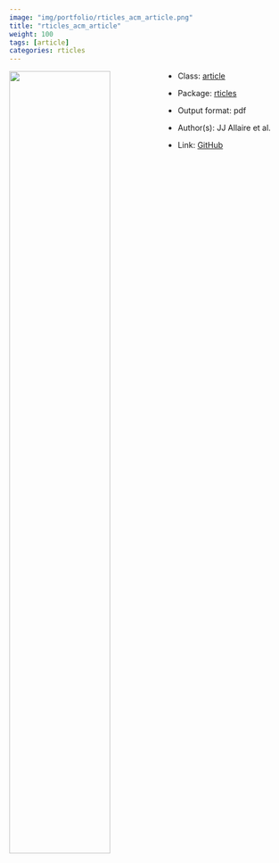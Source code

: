 ```yaml
---
image: "img/portfolio/rticles_acm_article.png"
title: "rticles_acm_article"
weight: 100
tags: [article]
categories: rticles
---
```




<!--more-->

<a href="../../img/portfolio/rticles_acm_article.png"><img class = "jf-image-shadow" src="../../img/portfolio/rticles_acm_article.png" style="display: block; margin: auto;" width="60%"  align="left"></a>

- Class: [article](../../tags/article)
- Package: [rticles](rticles)
- Output format: pdf

- Author(s): JJ Allaire et al.
- Link: [GitHub](https://github.com/rstudio/rticles)


